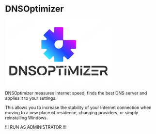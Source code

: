 # DNSOptimizer

![Image alt](logo.png)


DNSOptimizer measures Internet speed, finds the best DNS server and applies it to your settings. 

This allows you to increase the stability of your Internet connection when moving to a new place of residence, changing providers, or simply reinstalling Windows. 

!!! RUN AS ADMINISTRATOR !!!
